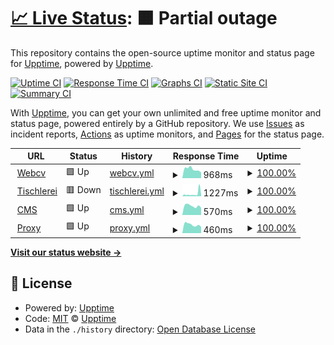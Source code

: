 # [📈 Live Status](https://upptime.github.io/upptime): <!--live status--> **🟧 Partial outage**

This repository contains the open-source uptime monitor and status page for [Upptime](https://upptime.js.org), powered by [Upptime](https://github.com/upptime/upptime).

[![Uptime CI](https://github.com/b-urb/upptime/workflows/Uptime%20CI/badge.svg)](https://github.com/b-urb/upptime/actions?query=workflow%3A%22Uptime+CI%22)
[![Response Time CI](https://github.com/b-urb/upptime/workflows/Response%20Time%20CI/badge.svg)](https://github.com/b-urb/upptime/actions?query=workflow%3A%22Response+Time+CI%22)
[![Graphs CI](https://github.com/b-urb/upptime/workflows/Graphs%20CI/badge.svg)](https://github.com/b-urb/upptime/actions?query=workflow%3A%22Graphs+CI%22)
[![Static Site CI](https://github.com/b-urb/upptime/workflows/Static%20Site%20CI/badge.svg)](https://github.com/b-urb/upptime/actions?query=workflow%3A%22Static+Site+CI%22)
[![Summary CI](https://github.com/b-urb/upptime/workflows/Summary%20CI/badge.svg)](https://github.com/b-urb/upptime/actions?query=workflow%3A%22Summary+CI%22)

With [Upptime](https://upptime.js.org), you can get your own unlimited and free uptime monitor and status page, powered entirely by a GitHub repository. We use [Issues](https://github.com/upptime/upptime/issues) as incident reports, [Actions](https://github.com/b-urb/upptime/actions) as uptime monitors, and [Pages](https://upptime.github.io/upptime) for the status page.

<!--start: status pages-->
<!-- This summary is generated by Upptime (https://github.com/upptime/upptime) -->
<!-- Do not edit this manually, your changes will be overwritten -->
<!-- prettier-ignore -->
| URL | Status | History | Response Time | Uptime |
| --- | ------ | ------- | ------------- | ------ |
| <img alt="" src="https://icons.duckduckgo.com/ip3/burban.me.ico" height="13"> [Webcv](https://burban.me) | 🟩 Up | [webcv.yml](https://github.com/B-urb/upptime/commits/HEAD/history/webcv.yml) | <details><summary><img alt="Response time graph" src="./graphs/webcv/response-time-week.png" height="20"> 968ms</summary><br><a href="https://b-urb.github.io/upptime/history/webcv"><img alt="Response time 755" src="https://img.shields.io/endpoint?url=https%3A%2F%2Fraw.githubusercontent.com%2FB-urb%2Fupptime%2FHEAD%2Fapi%2Fwebcv%2Fresponse-time.json"></a><br><a href="https://b-urb.github.io/upptime/history/webcv"><img alt="24-hour response time 625" src="https://img.shields.io/endpoint?url=https%3A%2F%2Fraw.githubusercontent.com%2FB-urb%2Fupptime%2FHEAD%2Fapi%2Fwebcv%2Fresponse-time-day.json"></a><br><a href="https://b-urb.github.io/upptime/history/webcv"><img alt="7-day response time 968" src="https://img.shields.io/endpoint?url=https%3A%2F%2Fraw.githubusercontent.com%2FB-urb%2Fupptime%2FHEAD%2Fapi%2Fwebcv%2Fresponse-time-week.json"></a><br><a href="https://b-urb.github.io/upptime/history/webcv"><img alt="30-day response time 904" src="https://img.shields.io/endpoint?url=https%3A%2F%2Fraw.githubusercontent.com%2FB-urb%2Fupptime%2FHEAD%2Fapi%2Fwebcv%2Fresponse-time-month.json"></a><br><a href="https://b-urb.github.io/upptime/history/webcv"><img alt="1-year response time 761" src="https://img.shields.io/endpoint?url=https%3A%2F%2Fraw.githubusercontent.com%2FB-urb%2Fupptime%2FHEAD%2Fapi%2Fwebcv%2Fresponse-time-year.json"></a></details> | <details><summary><a href="https://b-urb.github.io/upptime/history/webcv">100.00%</a></summary><a href="https://b-urb.github.io/upptime/history/webcv"><img alt="All-time uptime 99.90%" src="https://img.shields.io/endpoint?url=https%3A%2F%2Fraw.githubusercontent.com%2FB-urb%2Fupptime%2FHEAD%2Fapi%2Fwebcv%2Fuptime.json"></a><br><a href="https://b-urb.github.io/upptime/history/webcv"><img alt="24-hour uptime 100.00%" src="https://img.shields.io/endpoint?url=https%3A%2F%2Fraw.githubusercontent.com%2FB-urb%2Fupptime%2FHEAD%2Fapi%2Fwebcv%2Fuptime-day.json"></a><br><a href="https://b-urb.github.io/upptime/history/webcv"><img alt="7-day uptime 100.00%" src="https://img.shields.io/endpoint?url=https%3A%2F%2Fraw.githubusercontent.com%2FB-urb%2Fupptime%2FHEAD%2Fapi%2Fwebcv%2Fuptime-week.json"></a><br><a href="https://b-urb.github.io/upptime/history/webcv"><img alt="30-day uptime 99.43%" src="https://img.shields.io/endpoint?url=https%3A%2F%2Fraw.githubusercontent.com%2FB-urb%2Fupptime%2FHEAD%2Fapi%2Fwebcv%2Fuptime-month.json"></a><br><a href="https://b-urb.github.io/upptime/history/webcv"><img alt="1-year uptime 99.89%" src="https://img.shields.io/endpoint?url=https%3A%2F%2Fraw.githubusercontent.com%2FB-urb%2Fupptime%2FHEAD%2Fapi%2Fwebcv%2Fuptime-year.json"></a></details>
| <img alt="" src="https://icons.duckduckgo.com/ip3/tischlerei-bahrenberg.de.ico" height="13"> [Tischlerei](https://tischlerei-bahrenberg.de) | 🟥 Down | [tischlerei.yml](https://github.com/B-urb/upptime/commits/HEAD/history/tischlerei.yml) | <details><summary><img alt="Response time graph" src="./graphs/tischlerei/response-time-week.png" height="20"> 1227ms</summary><br><a href="https://b-urb.github.io/upptime/history/tischlerei"><img alt="Response time 847" src="https://img.shields.io/endpoint?url=https%3A%2F%2Fraw.githubusercontent.com%2FB-urb%2Fupptime%2FHEAD%2Fapi%2Ftischlerei%2Fresponse-time.json"></a><br><a href="https://b-urb.github.io/upptime/history/tischlerei"><img alt="24-hour response time 533" src="https://img.shields.io/endpoint?url=https%3A%2F%2Fraw.githubusercontent.com%2FB-urb%2Fupptime%2FHEAD%2Fapi%2Ftischlerei%2Fresponse-time-day.json"></a><br><a href="https://b-urb.github.io/upptime/history/tischlerei"><img alt="7-day response time 1227" src="https://img.shields.io/endpoint?url=https%3A%2F%2Fraw.githubusercontent.com%2FB-urb%2Fupptime%2FHEAD%2Fapi%2Ftischlerei%2Fresponse-time-week.json"></a><br><a href="https://b-urb.github.io/upptime/history/tischlerei"><img alt="30-day response time 1326" src="https://img.shields.io/endpoint?url=https%3A%2F%2Fraw.githubusercontent.com%2FB-urb%2Fupptime%2FHEAD%2Fapi%2Ftischlerei%2Fresponse-time-month.json"></a><br><a href="https://b-urb.github.io/upptime/history/tischlerei"><img alt="1-year response time 848" src="https://img.shields.io/endpoint?url=https%3A%2F%2Fraw.githubusercontent.com%2FB-urb%2Fupptime%2FHEAD%2Fapi%2Ftischlerei%2Fresponse-time-year.json"></a></details> | <details><summary><a href="https://b-urb.github.io/upptime/history/tischlerei">100.00%</a></summary><a href="https://b-urb.github.io/upptime/history/tischlerei"><img alt="All-time uptime 99.46%" src="https://img.shields.io/endpoint?url=https%3A%2F%2Fraw.githubusercontent.com%2FB-urb%2Fupptime%2FHEAD%2Fapi%2Ftischlerei%2Fuptime.json"></a><br><a href="https://b-urb.github.io/upptime/history/tischlerei"><img alt="24-hour uptime 99.99%" src="https://img.shields.io/endpoint?url=https%3A%2F%2Fraw.githubusercontent.com%2FB-urb%2Fupptime%2FHEAD%2Fapi%2Ftischlerei%2Fuptime-day.json"></a><br><a href="https://b-urb.github.io/upptime/history/tischlerei"><img alt="7-day uptime 100.00%" src="https://img.shields.io/endpoint?url=https%3A%2F%2Fraw.githubusercontent.com%2FB-urb%2Fupptime%2FHEAD%2Fapi%2Ftischlerei%2Fuptime-week.json"></a><br><a href="https://b-urb.github.io/upptime/history/tischlerei"><img alt="30-day uptime 99.53%" src="https://img.shields.io/endpoint?url=https%3A%2F%2Fraw.githubusercontent.com%2FB-urb%2Fupptime%2FHEAD%2Fapi%2Ftischlerei%2Fuptime-month.json"></a><br><a href="https://b-urb.github.io/upptime/history/tischlerei"><img alt="1-year uptime 99.41%" src="https://img.shields.io/endpoint?url=https%3A%2F%2Fraw.githubusercontent.com%2FB-urb%2Fupptime%2FHEAD%2Fapi%2Ftischlerei%2Fuptime-year.json"></a></details>
| <img alt="" src="https://icons.duckduckgo.com/ip3/cms.burban.me.ico" height="13"> [CMS](https://cms.burban.me) | 🟩 Up | [cms.yml](https://github.com/B-urb/upptime/commits/HEAD/history/cms.yml) | <details><summary><img alt="Response time graph" src="./graphs/cms/response-time-week.png" height="20"> 570ms</summary><br><a href="https://b-urb.github.io/upptime/history/cms"><img alt="Response time 614" src="https://img.shields.io/endpoint?url=https%3A%2F%2Fraw.githubusercontent.com%2FB-urb%2Fupptime%2FHEAD%2Fapi%2Fcms%2Fresponse-time.json"></a><br><a href="https://b-urb.github.io/upptime/history/cms"><img alt="24-hour response time 447" src="https://img.shields.io/endpoint?url=https%3A%2F%2Fraw.githubusercontent.com%2FB-urb%2Fupptime%2FHEAD%2Fapi%2Fcms%2Fresponse-time-day.json"></a><br><a href="https://b-urb.github.io/upptime/history/cms"><img alt="7-day response time 570" src="https://img.shields.io/endpoint?url=https%3A%2F%2Fraw.githubusercontent.com%2FB-urb%2Fupptime%2FHEAD%2Fapi%2Fcms%2Fresponse-time-week.json"></a><br><a href="https://b-urb.github.io/upptime/history/cms"><img alt="30-day response time 614" src="https://img.shields.io/endpoint?url=https%3A%2F%2Fraw.githubusercontent.com%2FB-urb%2Fupptime%2FHEAD%2Fapi%2Fcms%2Fresponse-time-month.json"></a><br><a href="https://b-urb.github.io/upptime/history/cms"><img alt="1-year response time 613" src="https://img.shields.io/endpoint?url=https%3A%2F%2Fraw.githubusercontent.com%2FB-urb%2Fupptime%2FHEAD%2Fapi%2Fcms%2Fresponse-time-year.json"></a></details> | <details><summary><a href="https://b-urb.github.io/upptime/history/cms">100.00%</a></summary><a href="https://b-urb.github.io/upptime/history/cms"><img alt="All-time uptime 99.30%" src="https://img.shields.io/endpoint?url=https%3A%2F%2Fraw.githubusercontent.com%2FB-urb%2Fupptime%2FHEAD%2Fapi%2Fcms%2Fuptime.json"></a><br><a href="https://b-urb.github.io/upptime/history/cms"><img alt="24-hour uptime 100.00%" src="https://img.shields.io/endpoint?url=https%3A%2F%2Fraw.githubusercontent.com%2FB-urb%2Fupptime%2FHEAD%2Fapi%2Fcms%2Fuptime-day.json"></a><br><a href="https://b-urb.github.io/upptime/history/cms"><img alt="7-day uptime 100.00%" src="https://img.shields.io/endpoint?url=https%3A%2F%2Fraw.githubusercontent.com%2FB-urb%2Fupptime%2FHEAD%2Fapi%2Fcms%2Fuptime-week.json"></a><br><a href="https://b-urb.github.io/upptime/history/cms"><img alt="30-day uptime 99.90%" src="https://img.shields.io/endpoint?url=https%3A%2F%2Fraw.githubusercontent.com%2FB-urb%2Fupptime%2FHEAD%2Fapi%2Fcms%2Fuptime-month.json"></a><br><a href="https://b-urb.github.io/upptime/history/cms"><img alt="1-year uptime 99.24%" src="https://img.shields.io/endpoint?url=https%3A%2F%2Fraw.githubusercontent.com%2FB-urb%2Fupptime%2FHEAD%2Fapi%2Fcms%2Fuptime-year.json"></a></details>
| <img alt="" src="https://icons.duckduckgo.com/ip3/voyage.burban.me.ico" height="13"> [Proxy](https://voyage.burban.me) | 🟩 Up | [proxy.yml](https://github.com/B-urb/upptime/commits/HEAD/history/proxy.yml) | <details><summary><img alt="Response time graph" src="./graphs/proxy/response-time-week.png" height="20"> 460ms</summary><br><a href="https://b-urb.github.io/upptime/history/proxy"><img alt="Response time 525" src="https://img.shields.io/endpoint?url=https%3A%2F%2Fraw.githubusercontent.com%2FB-urb%2Fupptime%2FHEAD%2Fapi%2Fproxy%2Fresponse-time.json"></a><br><a href="https://b-urb.github.io/upptime/history/proxy"><img alt="24-hour response time 346" src="https://img.shields.io/endpoint?url=https%3A%2F%2Fraw.githubusercontent.com%2FB-urb%2Fupptime%2FHEAD%2Fapi%2Fproxy%2Fresponse-time-day.json"></a><br><a href="https://b-urb.github.io/upptime/history/proxy"><img alt="7-day response time 460" src="https://img.shields.io/endpoint?url=https%3A%2F%2Fraw.githubusercontent.com%2FB-urb%2Fupptime%2FHEAD%2Fapi%2Fproxy%2Fresponse-time-week.json"></a><br><a href="https://b-urb.github.io/upptime/history/proxy"><img alt="30-day response time 487" src="https://img.shields.io/endpoint?url=https%3A%2F%2Fraw.githubusercontent.com%2FB-urb%2Fupptime%2FHEAD%2Fapi%2Fproxy%2Fresponse-time-month.json"></a><br><a href="https://b-urb.github.io/upptime/history/proxy"><img alt="1-year response time 528" src="https://img.shields.io/endpoint?url=https%3A%2F%2Fraw.githubusercontent.com%2FB-urb%2Fupptime%2FHEAD%2Fapi%2Fproxy%2Fresponse-time-year.json"></a></details> | <details><summary><a href="https://b-urb.github.io/upptime/history/proxy">100.00%</a></summary><a href="https://b-urb.github.io/upptime/history/proxy"><img alt="All-time uptime 96.83%" src="https://img.shields.io/endpoint?url=https%3A%2F%2Fraw.githubusercontent.com%2FB-urb%2Fupptime%2FHEAD%2Fapi%2Fproxy%2Fuptime.json"></a><br><a href="https://b-urb.github.io/upptime/history/proxy"><img alt="24-hour uptime 100.00%" src="https://img.shields.io/endpoint?url=https%3A%2F%2Fraw.githubusercontent.com%2FB-urb%2Fupptime%2FHEAD%2Fapi%2Fproxy%2Fuptime-day.json"></a><br><a href="https://b-urb.github.io/upptime/history/proxy"><img alt="7-day uptime 100.00%" src="https://img.shields.io/endpoint?url=https%3A%2F%2Fraw.githubusercontent.com%2FB-urb%2Fupptime%2FHEAD%2Fapi%2Fproxy%2Fuptime-week.json"></a><br><a href="https://b-urb.github.io/upptime/history/proxy"><img alt="30-day uptime 99.95%" src="https://img.shields.io/endpoint?url=https%3A%2F%2Fraw.githubusercontent.com%2FB-urb%2Fupptime%2FHEAD%2Fapi%2Fproxy%2Fuptime-month.json"></a><br><a href="https://b-urb.github.io/upptime/history/proxy"><img alt="1-year uptime 97.10%" src="https://img.shields.io/endpoint?url=https%3A%2F%2Fraw.githubusercontent.com%2FB-urb%2Fupptime%2FHEAD%2Fapi%2Fproxy%2Fuptime-year.json"></a></details>

<!--end: status pages-->

[**Visit our status website →**](https://upptime.github.io/upptime)

## 📄 License

- Powered by: [Upptime](https://github.com/upptime/upptime)
- Code: [MIT](./LICENSE) © [Upptime](https://upptime.js.org)
- Data in the `./history` directory: [Open Database License](https://opendatacommons.org/licenses/odbl/1-0/)

